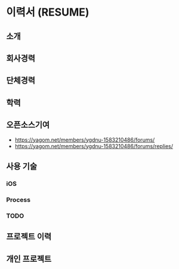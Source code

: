 # 이력서 (RESUME)

## 소개
## 회사경력
## 단체경력
## 학력
## 오픈소스기여
- https://yagom.net/members/ygdnu-1583210486/forums/
- https://yagom.net/members/ygdnu-1583210486/forums/replies/
## 사용 기술
### iOS
### Process
### TODO
## 프로젝트 이력
## 개인 프로젝트 
